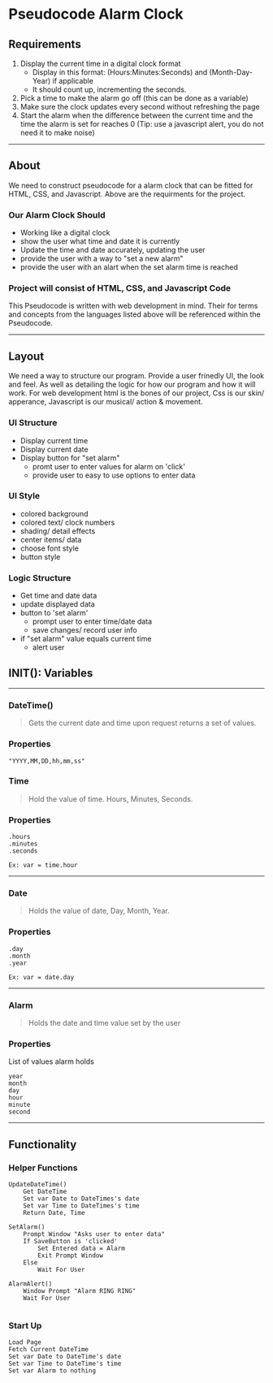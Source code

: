 # Pseudocode Alarm Clock

## Requirements
1. Display the current time in a digital clock format
    - Display in this format: (Hours:Minutes:Seconds) and (Month-Day-Year) if applicable 
    -  It should count up, incrementing the seconds.
2. Pick a time to make the alarm go off (this can be done as a variable)
3. Make sure the clock updates every second without refreshing the page
4. Start the alarm when the difference between the current time and the time the alarm is set for reaches 0 (Tip: use a javascript alert, you do not need it to make noise)
- - - 
## About 
We need to construct pseudocode for a alarm clock that can be fitted for HTML, CSS, and Javascript. Above are the requirments for the project. 

### Our Alarm Clock Should
- Working like a digital clock
- show the user what time and date it is currently
- Update the time and date accurately, updating the user
- provide the user with a way to "set a new alarm"
- provide the user with an alart when the set alarm time is reached

### Project will consist of HTML, CSS, and Javascript Code
This Pseudocode is written with web development in mind. Their for terms and concepts from the languages listed above will be referenced within the Pseudocode.

- - - 

## Layout

We need a way to structure our program. Provide a user frinedly UI, the look and feel. As well as detailing the logic for how our program and how it will work. For web development html is the bones of our project, Css is our skin/ apperance, Javascript is our musical/ action & movement.

### UI Structure
- Display current time
- Display current date
- Display button for "set alarm"
    - promt user to enter values for alarm on 'click'
    - provide user to easy to use options to enter data

### UI Style
- colored background
- colored text/ clock numbers
- shading/ detail effects
- center items/ data
- choose font style
- button style

### Logic Structure
- Get time and date data
- update displayed data
- button to 'set alarm'
    - prompt user to enter time/date data
    - save changes/ record user info
- if "set alarm" value equals current time 
    - alert user

## INIT(): Variables

- - -
### DateTime()
> Gets the current date and time upon request returns a set of values.
### Properties
```
"YYYY,MM,DD,hh,mm,ss"
```

### Time
> Hold the value of time. Hours, Minutes, Seconds.
### Properties
```
.hours
.minutes
.seconds
```
`Ex: var = time.hour` 
- - -

### Date
> Holds the value of date, Day, Month, Year.

### Properties
```
.day
.month
.year
```

`Ex: var = date.day`
- - -

### Alarm
> Holds the date and time value set by the user
### Properties
List of values alarm holds
```
year
month
day
hour
minute
second
```
- - -
## Functionality
### Helper Functions
```
UpdateDateTime()
    Get DateTime
    Set var Date to DateTimes's date
    Set var Time to DateTimes's time
    Return Date, Time

SetAlarm()
    Prompt Window "Asks user to enter data"
    If SaveButton is 'clicked'
        Set Entered data = Alarm
        Exit Prompt Window
    Else 
        Wait For User

AlarmAlert()
    Window Prompt "Alarm RING RING"
    Wait For User
    

```

### Start Up
```
Load Page
Fetch Current DateTime
Set var Date to DateTime's date
Set var Time to DateTime's time
Set var Alarm to nothing


```






